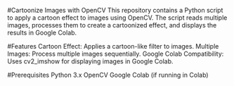 #Cartoonize Images with OpenCV
This repository contains a Python script to apply a cartoon effect to images using OpenCV. The script reads multiple images, processes them to create a cartoonized effect, and displays the results in Google Colab.

#Features
Cartoon Effect: Applies a cartoon-like filter to images.
Multiple Images: Process multiple images sequentially.
Google Colab Compatibility: Uses cv2_imshow for displaying images in Google Colab.

#Prerequisites
Python 3.x
OpenCV
Google Colab (if running in Colab)
